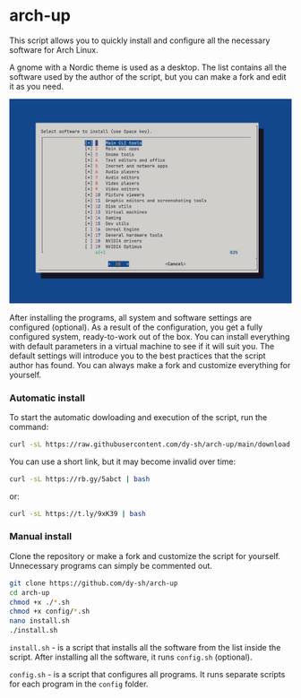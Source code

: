 # arch-up

This script allows you to quickly install and configure all the necessary software for Arch Linux.

A gnome with a Nordic theme is used as a desktop. The list contains all the software used by the author of the script, but you can make a fork and edit it as you need.

![](screen.jpg)

After installing the programs, all system and software settings are configured (optional). As a result of the configuration, you get a fully configured system, ready-to-work out of the box. You can install everything with default parameters in a virtual machine to see if it will suit you. The default settings will introduce you to the best practices that the script author has found. You can always make a fork and customize everything for yourself.

### Automatic install

To start the automatic dowloading and execution of the script, run the command:

```bash
curl -sL https://raw.githubusercontent.com/dy-sh/arch-up/main/download.sh | bash 
```

You can use a short link, but it may become invalid over time:

```bash
curl -sL https://rb.gy/5abct | bash 
```
or:

```bash
curl -sL https://t.ly/9xK39 | bash 
```


### Manual install

Clone the repository or make a fork and customize the script for yourself. Unnecessary programs can simply be commented out.

```bash
git clone https://github.com/dy-sh/arch-up
cd arch-up
chmod +x ./*.sh
chmod +x config/*.sh
nano install.sh
./install.sh
```

`install.sh` - is a script that installs all the software from the list inside the script. After installing all the software, it runs `config.sh` (optional).

`config.sh` - is a script that configures all programs. It runs separate scripts for each program in the `config` folder.


